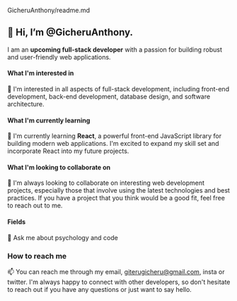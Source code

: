 GicheruAnthony/readme.md
## 👋 Hi, I’m @GicheruAnthony. 
I am an **upcoming full-stack developer** with a passion for building robust and user-friendly web applications.

#### What I'm interested in
👀 I'm interested in all aspects of full-stack development, including front-end development, back-end development, database design, and software architecture.

#### What I'm currently learning
🌱 I'm currently learning **React**, a powerful front-end JavaScript library for building modern web applications. I'm excited to expand my skill set and incorporate React into my future projects.

#### What I'm looking to collaborate on
💞️ I'm always looking to collaborate on interesting web development projects, especially those that involve using the latest technologies and best practices. If you have a project that you think would be a good fit, feel free to reach out to me.

#### Fields
💬 Ask me about psychology and code 

### How to reach me
📫 You can reach me through my email, giterugicheru@gmail.com, insta or twitter. I'm always happy to connect with other developers, so don't hesitate to reach out if you have any questions or just want to say hello.


